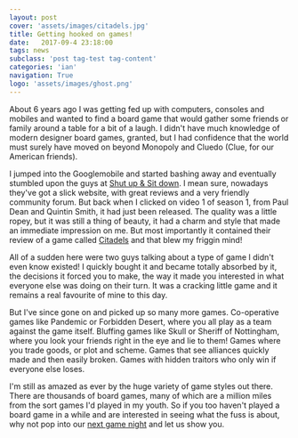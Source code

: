 ```yaml
---
layout: post
cover: 'assets/images/citadels.jpg'
title: Getting hooked on games!
date:   2017-09-4 23:18:00
tags: news
subclass: 'post tag-test tag-content'
categories: 'ian'
navigation: True
logo: 'assets/images/ghost.png'
---
```



About 6 years ago I was getting fed up with computers, consoles and mobiles and wanted to find a board game that would gather some friends or family around a table for a bit of a laugh.  I didn't have much knowledge of modern designer board games, granted, but I had confidence that the world must surely have moved on beyond Monopoly and Cluedo (Clue, for our American friends).  

I jumped into the Googlemobile and started bashing away and eventually stumbled upon the guys at [Shut up & Sit down](https://www.shutupandsitdown.com).  I mean sure, nowadays they've got a slick website, with great reviews and a very friendly community forum.  But back when I clicked on video 1 of season 1, from Paul Dean and Quintin Smith, it had just been released.  The quality was a little ropey, but it was still a thing of beauty, it had a charm and style that made an immediate impression on me. But most importantly it contained their review of a game called [Citadels](https://youtu.be/okviYD6hbc8) and that blew my friggin mind!

All of a sudden here were two guys talking about a type of game I didn't even know existed! I quickly bought it and became totally absorbed by it, the decisions it forced you to make, the way it made you interested in what everyone else was doing on their turn.  It was a cracking little game and it remains a real favourite of mine to this day.  

But I've since gone on and picked up so many more games.  Co-operative games like Pandemic or Forbidden Desert, where you all play as a team against the game itself.  Bluffing games like Skull or Sheriff of Nottingham, where you look your friends right in the eye and lie to them!  Games where you trade goods, or plot and scheme.  Games that see alliances quickly made and then easily broken. Games with hidden traitors who only win if everyone else loses.

I'm still as amazed as ever by the huge variety of game styles out there.  There are thousands of board games, many of which are a million miles from the sort games I'd played in my youth.  So if you too haven't played a board game in a while and are interested in seeing what the fuss is about, why not pop into our [next game night](http://meetu.ps/3cWShQ) and let us show you.  